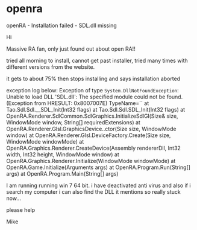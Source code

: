 openra
======

openRA - Installation failed - SDL.dll missing

Hi

Massive RA fan, only just found out about open RA!!

tried all morning to install, cannot get past installer, tried many times with different versions from the website.

it gets to about 75% then stops installing and says
installation aborted

exception log below:
Exception of type `System.DllNotFoundException`: Unable to load DLL 'SDL.dll': The specified module could not be found. (Exception from HRESULT: 0x8007007E)
TypeName=``
at Tao.Sdl.Sdl.__SDL_Init(Int32 flags)
at Tao.Sdl.Sdl.SDL_Init(Int32 flags)
at OpenRA.Renderer.SdlCommon.SdlGraphics.InitializeSdlGl(Size& size, WindowMode window, String[] requiredExtensions)
at OpenRA.Renderer.Glsl.GraphicsDevice..ctor(Size size, WindowMode window)
at OpenRA.Renderer.Glsl.DeviceFactory.Create(Size size, WindowMode windowMode)
at OpenRA.Graphics.Renderer.CreateDevice(Assembly rendererDll, Int32 width, Int32 height, WindowMode window)
at OpenRA.Graphics.Renderer.Initialize(WindowMode windowMode)
at OpenRA.Game.Initialize(Arguments args)
at OpenRA.Program.Run(String[] args)
at OpenRA.Program.Main(String[] args)



I am running running win 7 64 bit.
i have deactivated anti virus and also if i search my computer i can also find the DLL it mentions so really stuck now...

please help

Mike